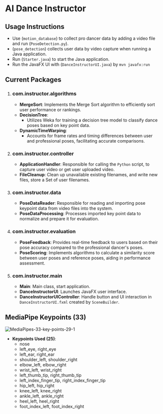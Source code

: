 # AI Dance Instructor

## **Usage Instructions**
- Use (`motion_database`) to collect pro dancer data by adding a video file and run (`PoseDetection.py`).
- (`pose_detection`) collects user data by video capture when running a Java application.
- Run (`Starter.java`) to start the Java application.
- Run the JavaFX UI with (`DanceInstructorUI.java`) by `mvn javafx:run`

## Current Packages

1. ### com.instructor.algorithms
   - **MergeSort**: Implements the Merge Sort algorithm to efficiently sort user performance or rankings.
   - **DecisionTree**: 
     - Utilizes Weka for training a decision tree model to classify dance poses based on key point data.
   - **DynamicTimeWarping**: 
     - Accounts for frame rates and timing differences between user and professional poses, facilitating accurate comparisons.
       
2. ### com.instructor.controller
   - **ApplicationHandler**: Responsible for calling the `Python` script, to capture user video or get user uploaded video.
   - **FileCleanup**: Clean up unavailable existing filenames, and write new files, store a Set of user filenames.
     
3. ### com.instructor.data
   - **PoseDataReader**: Responsible for reading and importing pose keypoint data from video files into the system.
   - **PoseDataProcessing**: Processes imported key point data to normalize and prepare it for evaluation.

4. ### com.instructor.evaluation
   - **PoseFeedback**: Provides real-time feedback to users based on their pose accuracy compared to the professional dancer's poses.
   - **PoseScoring**: Implements algorithms to calculate a similarity score between user poses and reference poses, aiding in performance assessment.

5. ### com.instructor.main
   - **Main**: Main class, start application.
   - **DanceInstructorUI**: Launches JavaFX user interface.
   - **DanceInstructorUIController**: Handle button and UI interaction in `DanceInstructorUI.fxml` created by `SceneBuilder`.

## MediaPipe Keypoints (33)
![MediaPipes-33-key-points-29-1](https://github.com/user-attachments/assets/a61fac5e-3127-4d5b-ad49-0227656b3ee6)

- **Keypoints Used (25)**:
  - nose
  - left_eye, right_eye
  - left_ear, right_ear
  - shoulder_left, shoulder_right
  - elbow_left, elbow_right
  - wrist_left, wrist_right
  - left_thumb_tip, right_thumb_tip
  - left_index_finger_tip, right_index_finger_tip
  - hip_left, hip_right
  - knee_left, knee_right
  - ankle_left, ankle_right
  - heel_left, heel_right
  - foot_index_left, foot_index_right
